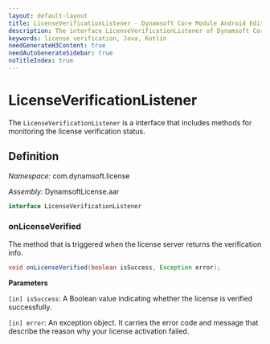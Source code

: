 ```yaml
---
layout: default-layout
title: LicenseVerificationListener - Dynamsoft Core Module Android Edition API Reference
description: The interface LicenseVerificationListener of Dynamsoft Core Module includes methods for monitoring the license verification status.
keywords: license verification, Java, Kotlin
needGenerateH3Content: true
needAutoGenerateSidebar: true
noTitleIndex: true
---
```


# LicenseVerificationListener

The `LicenseVerificationListener` is a interface that includes methods for monitoring the license verification status.

## Definition

*Namespace:* com.dynamsoft.license

*Assembly:* DynamsoftLicense.aar

```java
interface LicenseVerificationListener
```

### onLicenseVerified

The method that is triggered when the license server returns the verification info.

```java
void onLicenseVerified(boolean isSuccess, Exception error);
```

**Parameters**

`[in] isSuccess`: A Boolean value indicating whether the license is verified successfully. 

`[in] error`: An exception object. It carries the error code and message that describe the reason why your license activation failed.
